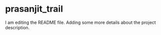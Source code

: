 # prasanjit_trail
I am editing the README file. Adding some more details about the project description.
